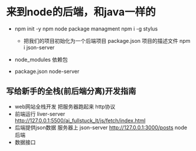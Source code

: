 # 来到node的后端，和java一样的

- npm init -y
   npm node package managment npm i -g stylus
   - 把我们的项目初始化为一个后端项目
       package.json 项目的描述文件
    npm i json-server

- node_modules 依赖包
- package.json
    node-server

## 写给新手的全栈(前后端分离)开发指南
- web网站全栈开发  把服务器跑起来 http协议
- 前端运行
   liver-server http://127.0.0.1:5500/ai_fullstuck_lt/js/fetch/index.html
- 后端提供json数据 服务器上
    json-server http://127.0.0.1:3000/posts
    node 后端
- 数据接口